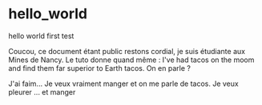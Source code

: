 # hello_world
hello world first test

Coucou, 
ce document étant public restons cordial, je suis étudiante aux Mines de Nancy.
Le tuto donne quand même : I've had tacos on the moom and find them far superior to Earth tacos.
On en parle ? 

J'ai faim... Je veux vraiment manger et on me parle de tacos. Je veux pleurer ... et manger
